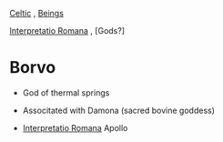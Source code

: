 

[Celtic](celtic-religion) , [Beings](pie-beings.md)

[Interpretatio Romana](interpretatio-romana.md) , [Gods?]

# Borvo

- God of thermal springs

- Associtated with Damona (sacred bovine goddess)

- [Interpretatio Romana](interpretatio-romana.md) Apollo
